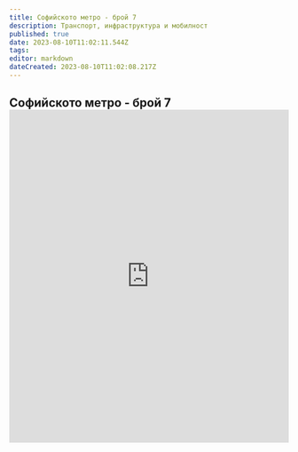 ```yaml
---
title: Софийското метро - брой 7
description: Транспорт, инфраструктура и мобилност
published: true
date: 2023-08-10T11:02:11.544Z
tags: 
editor: markdown
dateCreated: 2023-08-10T11:02:08.217Z
---
```



<h2><span class="text-small">Софийското метро - брой 7</span>
<iframe src="https://drive.google.com/file/d/1S3icr3vmAiLzeKgytiUrhMzlJ4J91_St/preview"
    frameBorder="0"
    scrolling="auto"
    width="100%"
        height="600px"
></iframe>